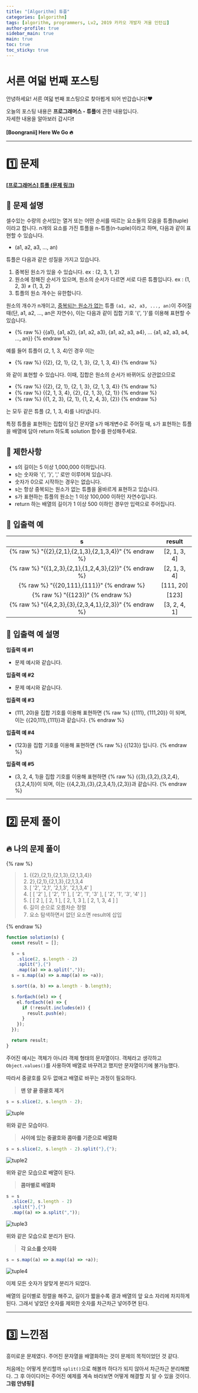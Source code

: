```yaml
---
title: "[Algorithm] 튜플"
categories: [algorithm]
tags: [algorithm, programmers, Lv2, 2019 카카오 개발자 겨울 인턴십]
author-profile: true
sidebar_main: true
main: true
toc: true
toc_sticky: true
---
```


# 서른 여덟 번째 포스팅

안녕하세요! 서른 여덟 번째 포스팅으로 찾아뵙게 되어 반갑습니다!♥

오늘의 포스팅 내용은 **프로그래머스 - 튜플**에 관한 내용입니다. <br/>
자세한 내용을 알아보러 갑시다❗️

**[Boongranii] Here We Go 🔥**

---

# 1️⃣ 문제

[**[프로그래머스] 튜플 (문제 링크)**](https://school.programmers.co.kr/learn/courses/30/lessons/64065)

## 💨 **문제 설명**

셀수있는 수량의 순서있는 열거 또는 어떤 순서를 따르는 요소들의 모음을 튜플(tuple)이라고 합니다. n개의 요소를 가진 튜플을 n-튜플(n-tuple)이라고 하며, 다음과 같이 표현할 수 있습니다.

- (a1, a2, a3, ..., an)

튜플은 다음과 같은 성질을 가지고 있습니다.

1. 중복된 원소가 있을 수 있습니다. ex : (2, 3, 1, 2)
2. 원소에 정해진 순서가 있으며, 원소의 순서가 다르면 서로 다른 튜플입니다. ex : (1, 2, 3) ≠ (1, 3, 2)
3. 튜플의 원소 개수는 유한합니다.

원소의 개수가 n개이고, <u>중복되는 원소가 없는</u> 튜플 `(a1, a2, a3, ..., an)`이 주어질 때(단, a1, a2, ..., an은 자연수), 이는 다음과 같이 집합 기호 '{', '}'를 이용해 표현할 수 있습니다.

- {% raw %} {{a1}, {a1, a2}, {a1, a2, a3}, {a1, a2, a3, a4}, ... {a1, a2, a3, a4, ..., an}} {% endraw %}

예를 들어 튜플이 (2, 1, 3, 4)인 경우 이는

- {% raw %} {{2}, {2, 1}, {2, 1, 3}, {2, 1, 3, 4}} {% endraw %}

와 같이 표현할 수 있습니다. 이때, 집합은 원소의 순서가 바뀌어도 상관없으므로

- {% raw %} {{2}, {2, 1}, {2, 1, 3}, {2, 1, 3, 4}} {% endraw %}
- {% raw %} {{2, 1, 3, 4}, {2}, {2, 1, 3}, {2, 1}} {% endraw %}
- {% raw %} {{1, 2, 3}, {2, 1}, {1, 2, 4, 3}, {2}} {% endraw %}

는 모두 같은 튜플 (2, 1, 3, 4)를 나타냅니다.

특정 튜플을 표현하는 집합이 담긴 문자열 s가 매개변수로 주어질 때, s가 표현하는 튜플을 배열에 담아 return 하도록 solution 함수를 완성해주세요.

## 💨 **제한사항**

- s의 길이는 5 이상 1,000,000 이하입니다.
- s는 숫자와 '{', '}', ',' 로만 이루어져 있습니다.
- 숫자가 0으로 시작하는 경우는 없습니다.
- s는 항상 중복되는 원소가 없는 튜플을 올바르게 표현하고 있습니다.
- s가 표현하는 튜플의 원소는 1 이상 100,000 이하인 자연수입니다.
- return 하는 배열의 길이가 1 이상 500 이하인 경우만 입력으로 주어집니다.

## 💨 **입출력 예**

|                           s                            |    result    |
| :----------------------------------------------------: | :----------: |
| {% raw %} "{{2},{2,1},{2,1,3},{2,1,3,4}}" {% endraw %} | [2, 1, 3, 4] |
| {% raw %} "{{1,2,3},{2,1},{1,2,4,3},{2}}" {% endraw %} | [2, 1, 3, 4] |
|       {% raw %} "{{20,111},{111}}" {% endraw %}        |  [111, 20]   |
|            {% raw %} "{{123}}" {% endraw %}            |    [123]     |
| {% raw %} "{{4,2,3},{3},{2,3,4,1},{2,3}}" {% endraw %} | [3, 2, 4, 1] |

## 💨 **입출력 예 설명**

**입출력 예 #1** <br>

- 문제 예시와 같습니다.

**입출력 예 #2** <br>

- 문제 예시와 같습니다.

**입출력 예 #3** <br>

- (111, 20)을 집합 기호를 이용해 표현하면 {% raw %} {{111}, {111,20}} 이 되며, 이는 {{20,111},{111}}과 같습니다. {% endraw %}

**입출력 예 #4** <br>

- (123)을 집합 기호를 이용해 표현하면 {% raw %} {{123}} 입니다. {% endraw %}

**입출력 예 #5** <br>

- (3, 2, 4, 1)을 집합 기호를 이용해 표현하면 {% raw %} {{3},{3,2},{3,2,4},{3,2,4,1}}이 되며, 이는 {{4,2,3},{3},{2,3,4,1},{2,3}}과 같습니다. {% endraw %}

---

# 2️⃣ 문제 풀이

## 🔥 나의 문제 풀이

{% raw %}

> 1. {{2},{2,1},{2,1,3},{2,1,3,4}}
> 2. 2},{2,1},{2,1,3},{2,1,3,4
> 3. [ '2', '2,1', '2,1,3', '2,1,3,4' ]
> 4. [ [ '2' ], [ '2', '1' ], [ '2', '1', '3' ], [ '2', '1', '3', '4' ] ]
> 5. [ [ 2 ], [ 2, 1 ], [ 2, 1, 3 ], [ 2, 1, 3, 4 ] ]
> 6. 길이 순으로 오름차순 정렬
> 7. 요소 탐색하면서 없던 요소면 result에 삽입

{% endraw %}

```js
function solution(s) {
  const result = [];

  s = s
    .slice(2, s.length - 2)
    .split("},{")
    .map((a) => a.split(","));
  s = s.map((a) => a.map((a) => +a));

  s.sort((a, b) => a.length - b.length);

  s.forEach((el) => {
    el.forEach((e) => {
      if (!result.includes(e)) {
        result.push(e);
      }
    });
  });

  return result;
}
```

주어진 예시는 객체가 아니라 객체 형태의 문자열이다. 객체라고 생각하고 `Object.values()`를 사용하여 배열로 바꾸려고 했지만 문자열이기에 불가능했다.

따라서 중괄호를 모두 없애고 배열로 바꾸는 과정이 필요하다.

> **맨 양 끝 중괄호 제거**

```js
s = s.slice(2, s.length - 2);
```

![tuple](https://github.com/bbjbc/bbjbc.github.io/assets/102457140/c3d7cd23-7834-4a77-a7b7-d32277ba59f8) <br>

위와 같은 모습이다.

> **사이에 있는 중괄호와 콤마를 기준으로 배열화**

```js
s = s.slice(2, s.length - 2).split("},{");
```

![tuple2](https://github.com/bbjbc/bbjbc.github.io/assets/102457140/dc6b5a57-8f1b-4a37-96ef-21b92f857da9) <br>

위와 같은 모습으로 배열이 된다.

> **콤마별로 배열화**

```js
s = s
  .slice(2, s.length - 2)
  .split("},{")
  .map((a) => a.split(","));
```

![tuple3](https://github.com/bbjbc/bbjbc.github.io/assets/102457140/40b851d0-58bc-4d29-b4da-90a230ed2e7c) <br>

위와 같은 모습으로 분리가 된다.

> **각 요소를 숫자화**

```js
s = s.map((a) => a.map((a) => +a));
```

![tuple4](https://github.com/bbjbc/bbjbc.github.io/assets/102457140/2e867488-28cb-467e-bee0-b1c48e8f0926) <br>

이제 모든 숫자가 알맞게 분리가 되었다.

배열의 길이별로 정렬을 해주고, 길이가 짧을수록 결과 배열의 앞 요소 자리에 차지하게 된다. 그래서 넣었던 숫자를 제외한 숫자를 차근차근 넣어주면 된다.

---

# 3️⃣ 느낀점

흥미로운 문제였다. 주어진 문자열을 배열화하는 것이 문제의 목적이었던 것 같다.

처음에는 어떻게 분리할까 `split()`으로 해볼까 하다가 되지 않아서 차근차근 분리해봤다. 그 후 아이디어는 주어진 예제를 계속 바라보면 어떻게 해결할 지 알 수 있을 것이다. **그럼 안녕핑🐌**

